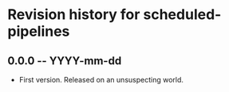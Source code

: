# Revision history for scheduled-pipelines

## 0.0.0 -- YYYY-mm-dd

* First version. Released on an unsuspecting world.
